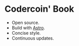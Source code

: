 # Codercoin' Book

- Open source.
- Build with [Astro](https://astro.build).
- Concise style.
- Continuous updates.

